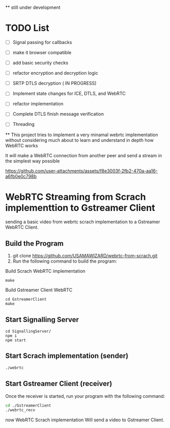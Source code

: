 ** still under development 
# TODO List

- [ ] Signal passing for callbacks
- [ ] make it browser compatible
- [ ] add basic security checks
- [ ] refactor encryption and decryption logic
- [ ] SRTP DTLS decryption ( IN PROGRESS)
- [ ] Implement state changes for ICE, DTLS, and WebRTC
- [ ] refactor implementation
- [ ] Complete DTLS finish message verification
- [ ] Threading


** 
This project tries to implement a very minamal webrtc implementation without considering much about to learn and understand in depth how WebRTC works  <br>

It will make a WebRTC connection from another peer and send a stream in the simplest way possible <br>

https://github.com/user-attachments/assets/f8e3003f-2fb2-470a-aa16-a6fb0e0c798b


# WebRTC Streaming from Scrach implementtion to Gstreamer Client 
sending a basic video from webrtc scrach implementation to a Gstreamer WebRTC Client.

## Build the Program

1. git clone https://github.com/USAMAWIZARD/webrtc-from-scrach.git
2. Run the following command to build the program:

Build Scrach WebRTC implementation <br>
``` 
make
 ```

Build Gstreamer Client WebRTC <br>

```
cd GstreamerClient
make 
```


## Start Signalling Server

```
cd SignallingServer/
npm i 
npm start 
```


## Start Scrach implementation (sender)


```sh
./webrtc
```

## Start Gstreamer Client (receiver)

Once the receiver is started, run your program with the following command:

```sh
cd ./GstreamerClient
./webrtc_recv
```

now WebRTC Scrach implementation Will send a video to Gstreamer Client.


